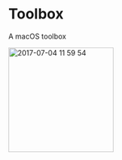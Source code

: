 # Toolbox
A macOS toolbox

<img width="208" alt="2017-07-04 11 59 54" src="https://user-images.githubusercontent.com/5069285/27837169-59f9fe76-6115-11e7-96de-80096bd25d7e.png">
